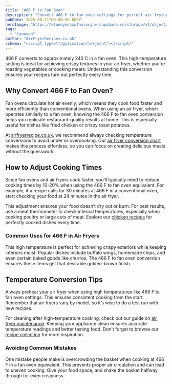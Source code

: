 ```yaml
---
title: "466 F to Fan Oven"
description: "Convert 466 F to fan oven settings for perfect air frying. Learn the exact temperature conversion and get expert tips for your air fryer recipes."
pubDate: 2025-08-11T00:00:00.000Z
heroImage: "https://klueoymssxwfnxsvcyhv.supabase.co/storage/v1/object/public/md/466-f-to-fan-oven-d392ec8e.png"
tags:
  - "fanoven"
author: "AirFryerRecipes.co.uk"
schema: "<script type=\"application/ld+json\"></script>"
---
```


<p>466 F converts to approximately 240 C in a fan oven. This high-temperature setting is ideal for achieving crispy textures in your air fryer, whether you're roasting vegetables or cooking meats. Understanding this conversion ensures your recipes turn out perfectly every time.</p>

<h2>Why Convert 466 F to Fan Oven?</h2>
<p>Fan ovens circulate hot air evenly, which means they cook food faster and more efficiently than conventional ovens. When using an air fryer, which operates similarly to a fan oven, knowing the 466 F to fan oven conversion helps you replicate restaurant-quality results at home. This is especially useful for dishes like fried chicken or crispy roast potatoes.</p>
<p>At <a href=https://www.airfryerrecipe.co.uk>airfryerrecipe.co.uk</a>, we recommend always checking temperature conversions to avoid under or overcooking. Our <a href=https://www.airfryerrecipe.co.uk/air-fryer-conversion-chart>air fryer conversion chart</a> makes this process effortless, so you can focus on creating delicious meals without the guesswork.</p>

<h2>How to Adjust Cooking Times</h2>
<p>Since fan ovens and air fryers cook faster, you’ll typically need to reduce cooking times by 10-20% when using the 466 F to fan oven equivalent. For example, if a recipe calls for 30 minutes at 466 F in a conventional oven, start checking your food at 24 minutes in the air fryer.</p>
<p>This adjustment ensures your food doesn’t dry out or burn. For best results, use a meat thermometer to check internal temperatures, especially when cooking poultry or large cuts of meat. Explore our <a href=https://www.airfryerrecipe.co.uk/recipe-category/chicken>chicken recipes</a> for perfectly cooked dishes every time.</p>

<h3>Common Uses for 466 F in Air Fryers</h3>
<p>This high temperature is perfect for achieving crispy exteriors while keeping interiors moist. Popular dishes include buffalo wings, homemade chips, and even certain baked goods like churros. The 466 F to fan oven conversion ensures these items get that desirable golden-brown finish.</p>

<h2>Temperature Conversion Tips</h2>
<p>Always preheat your air fryer when using high temperatures like 466 F to fan oven settings. This ensures consistent cooking from the start. Remember that air fryers vary by model, so it’s wise to do a test run with new recipes.</p>
<p>For cleaning after high-temperature cooking, check out our guide on <a href=https://www.airfryerrecipe.co.uk/air-fryer-cleaner>air fryer maintenance</a>. Keeping your appliance clean ensures accurate temperature readings and better tasting food. Don’t forget to browse our <a href=https://www.airfryerrecipe.co.uk/recipes>recipe collection</a> for more inspiration.</p>

<h3>Avoiding Common Mistakes</h3>
<p>One mistake people make is overcrowding the basket when cooking at 466 F in a fan oven equivalent. This prevents proper air circulation and can lead to uneven cooking. Give your food space, and shake the basket halfway through for even crispiness.</p>
